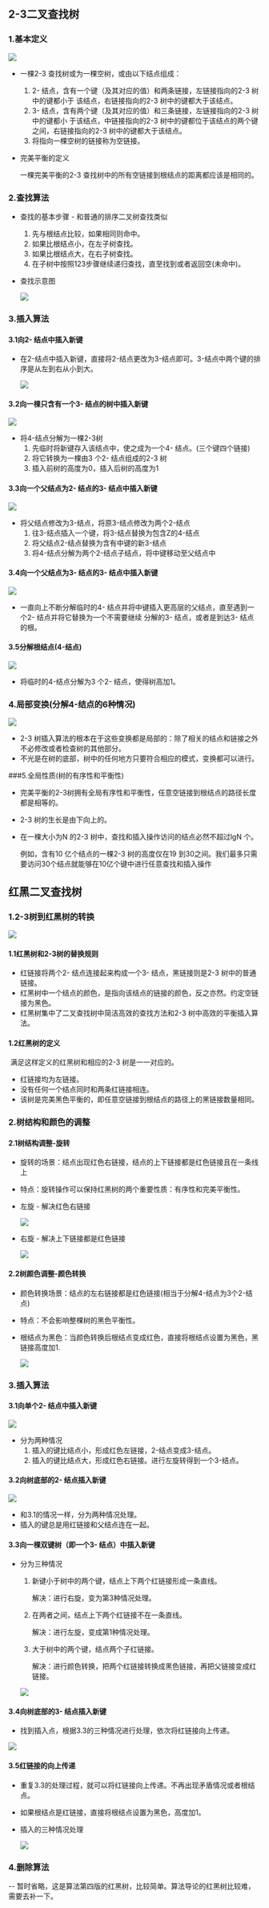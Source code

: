 ## 2-3二叉查找树

### 1.基本定义

![](https://javanote.oss-cn-shenzhen.aliyuncs.com/14_23查找树示意图.png)

- 一棵2-3 查找树或为一棵空树，或由以下结点组成：

  1. 2- 结点，含有一个键（及其对应的值）和两条链接，左链接指向的2-3 树中的键都小于
     该结点，右链接指向的2-3 树中的键都大于该结点。
  2. 3- 结点，含有两个键（及其对应的值）和三条链接，左链接指向的2-3 树中的键都小
     于该结点，中链接指向的2-3 树中的键都位于该结点的两个键之间，右链接指向的2-3
     树中的键都大于该结点。
  3. 将指向一棵空树的链接称为空链接。

- 完美平衡的定义

  一棵完美平衡的2-3 查找树中的所有空链接到根结点的距离都应该是相同的。

### 2.查找算法

- 查找的基本步骤 - 和普通的排序二叉树查找类似

  1. 先与根结点比较，如果相同则命中。
  2. 如果比根结点小，在左子树查找。
  3. 如果比根结点大，在右子树查找。
  4. 在子树中按照123步骤继续递归查找，直至找到或者返回空(未命中)。

- 查找示意图

  ![](https://javanote.oss-cn-shenzhen.aliyuncs.com/15_23查找算法示意图.png)

### 3.插入算法

#### 3.1向2- 结点中插入新键

- 在2-结点中插入新键，直接将2-结点更改为3-结点即可。3-结点中两个键的排序是从左到右从小到大。

  ![](https://javanote.oss-cn-shenzhen.aliyuncs.com/16_2-结点插入新键.png)

#### 3.2向一棵只含有一个3- 结点的树中插入新键

![](https://javanote.oss-cn-shenzhen.aliyuncs.com/17_3-结点插入新键.png)

- 将4-结点分解为一棵2-3树
  1. 先临时将新键存入该结点中，使之成为一个4- 结点。(三个键四个链接)
  2. 将它转换为一棵由3 个2- 结点组成的2-3 树
  3. 插入前树的高度为0，插入后树的高度为1

#### 3.3向一个父结点为2- 结点的3- 结点中插入新键

![](https://javanote.oss-cn-shenzhen.aliyuncs.com/18_父结点为2-结点的3-插入情况.png)

- 将父结点修改为3-结点，将原3-结点修改为两个2-结点
  1. 往3-结点插入一个键，将3-结点替换为包含Z的4-结点
  2. 将父结点2-结点替换为含有中键的新3-结点
  3. 将4-结点分解为两个2-结点子结点，将中键移动至父结点中

#### 3.4向一个父结点为3- 结点的3- 结点中插入新键

![](https://javanote.oss-cn-shenzhen.aliyuncs.com/19_父结点为3-结点的3-插入情况.png)

- 一直向上不断分解临时的4- 结点并将中键插入更高层的父结点，直至遇到一个2- 结点并将它替换为一个不需要继续
  分解的3- 结点，或者是到达3- 结点的根。

#### 3.5分解根结点(4-结点)

![](https://javanote.oss-cn-shenzhen.aliyuncs.com/20_分解根结点4-结点.png)

- 将临时的4-结点分解为3 个2- 结点，使得树高加1。

### 4.局部变换(分解4-结点的6种情况)

![](https://javanote.oss-cn-shenzhen.aliyuncs.com/21_分解4-结点的6种情况.png)

- 2-3 树插入算法的根本在于这些变换都是局部的：除了相关的结点和链接之外不必修改或者检查树的其他部分。
- 不光是在树的底部，树中的任何地方只要符合相应的模式，变换都可以进行。

###5.全局性质(树的有序性和平衡性)

- 完美平衡的2-3树拥有全局有序性和平衡性，任意空链接到根结点的路径长度都是相等的。

- 2-3 树的生长是由下向上的。

- 在一棵大小为N 的2-3 树中，查找和插入操作访问的结点必然不超过lgN 个。

  例如，含有10 亿个结点的一棵2-3 树的高度仅在19 到30之间。我们最多只需要访问30个结点就能够在10亿个键中进行任意查找和插入操作

## 红黑二叉查找树

### 1.2-3树到红黑树的转换

![](https://javanote.oss-cn-shenzhen.aliyuncs.com/22_红黑树和23树转换.png)

#### 1.1红黑树和2-3树的替换规则

- 红链接将两个2- 结点连接起来构成一个3- 结点，黑链接则是2-3 树中的普通链接。
- 红黑树中一个结点的颜色，是指向该结点的链接的颜色，反之亦然。约定空链接为黑色。
- 红黑树集中了二叉查找树中简洁高效的查找方法和2-3 树中高效的平衡插入算法。

#### 1.2红黑树的定义

​	满足这样定义的红黑树和相应的2-3 树是一一对应的。

- 红链接均为左链接。
- 没有任何一个结点同时和两条红链接相连。
- 该树是完美黑色平衡的，即任意空链接到根结点的路径上的黑链接数量相同。

### 2.树结构和颜色的调整

#### 2.1树结构调整-旋转

- 旋转的场景：结点出现红色右链接，结点的上下链接都是红色链接且在一条线上

- 特点：旋转操作可以保持红黑树的两个重要性质：有序性和完美平衡性。

- 左旋 - 解决红色右链接

  ![](https://javanote.oss-cn-shenzhen.aliyuncs.com/23_左旋.png)

  

- 右旋 - 解决上下链接都是红色链接

  ![](https://javanote.oss-cn-shenzhen.aliyuncs.com/24_右旋.png)

#### 2.2树颜色调整-颜色转换

- 颜色转换场景：结点的左右链接都是红色链接(相当于分解4-结点为3个2-结点)

- 特点：不会影响整棵树的黑色平衡性。

- 根结点为黑色：当颜色转换后根结点变成红色，直接将根结点设置为黑色，黑链接高度加1.

  ![](https://javanote.oss-cn-shenzhen.aliyuncs.com/25_颜色转换.png)

### 3.插入算法

#### 3.1向单个2- 结点中插入新键

![](https://javanote.oss-cn-shenzhen.aliyuncs.com/26_向单个2-插入.png)

- 分为两种情况
  1. 插入的键比结点小，形成红色左链接，2-结点变成3-结点。
  2. 插入的键比结点大，形成红色右链接。进行左旋转得到一个3-结点。

#### 3.2向树底部的2- 结点插入新键

![](https://javanote.oss-cn-shenzhen.aliyuncs.com/27_向树底部2-插入.png)

- 和3.1的情况一样，分为两种情况处理。
- 插入的键总是用红链接和父结点连在一起。

#### 3.3向一棵双键树（即一个3- 结点）中插入新键

- 分为三种情况

  1. 新键小于树中的两个键，结点上下两个红链接形成一条直线。

     解决：进行右旋，变为第3种情况处理。

  2. 在两者之间，结点上下两个红链接不在一条直线。

     解决：进行左旋，变成第1种情况处理。

  3. 大于树中的两个键，结点两个子红链接。

     解决：进行颜色转换，把两个红链接转换成黑色链接，再把父链接变成红链接。

  ![](https://javanote.oss-cn-shenzhen.aliyuncs.com/28_想3-结点插入键.png)

#### 3.4向树底部的3- 结点插入新键

- 找到插入点，根据3.3的三种情况进行处理，依次将红链接向上传递。

![](https://javanote.oss-cn-shenzhen.aliyuncs.com/29_向树底部的3-结点插入新键.png)

#### 3.5红链接的向上传递

- 重复3.3的处理过程，就可以将红链接向上传递。不再出现矛盾情况或者根结点。

- 如果根结点是红链接，直接将根结点设置为黑色，高度加1。

- 插入的三种情况处理

  ![](https://javanote.oss-cn-shenzhen.aliyuncs.com/30_插入的三种情况示意.png)

### 4.删除算法

-- 暂时省略，这是算法第四版的红黑树，比较简单。算法导论的红黑树比较难，需要去补一下。



